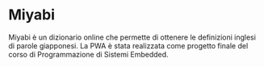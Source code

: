 # Miyabi
Miyabi è un dizionario online che permette di ottenere le definizioni inglesi di parole giapponesi. La PWA è stata realizzata come progetto finale del corso di Programmazione di Sistemi Embedded.